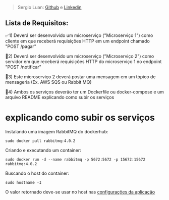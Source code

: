 > Sergio Luan: [Github](https://github.com/sergioyi) e [Linkedin](www.linkedin.com/in/sergio-dos-santos-7b2142261)
## Lista de Requisitos:
✅1) Deverá ser desenvolvido um microserviço ("Microserviço 1") como cliente em que receberá requisições HTTP em um endpoint chamado "POST /pagar"

🚨2) Deverá ser desenvolvido um microserviço ("Microserviço 2") como servidor em que receberá requisições HTTP do microserviço 1 no endpoint "POST /notificar" 

🚨3) Este microserviço 2 deverá postar uma mensagem em um tópico de mensageria (Ex. AWS SQS ou Rabbit MQ) 

🚨4) Ambos os serviços deverão ter um Dockerfile ou docker-compose e um arquivo README explicando como subir os serviços 

#   explicando como subir os serviços
Instalando uma imagem RabbitMQ do dockerhub:
```shell
sudo docker pull rabbitmq:4.0.2
```
Criando e executando um container:
```shell
sudo docker run -d --name rabbitmq -p 5672:5672 -p 15672:15672 rabbitmq:4.0.2
```
Buscando o host do container:
```shell
sudo hostname -I
```
O valor retornado deve-se usar no host nas [configurações da aplicação](/src/main/resources/application.properties)